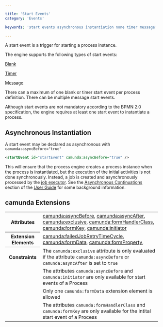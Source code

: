 ```yaml
---

title: 'Start Events'
category: 'Events'

keywords: 'start events asynchronous instantiation none timer message'

---
```



A start event is a trigger for starting a process instance.

The engine supports the following types of start events:<br>

<p>
	<div data-bpmn-symbol="startevent"><a href="ref:#events-none-events">Blank</a></div>
</p
<p>
	<div data-bpmn-symbol="startevent/timer"><a href="ref:#events-timer-events">Timer</a></div>
</p>
<p>
	<div data-bpmn-symbol="startevent/message"><a href="ref:#events-message-events">Message</a></div>
</p>


There can a maximum of one blank or timer start event per process definition. There can be multiple message start events.

Although start events are not mandatory according to the BPMN 2.0 specification, the engine requires at least one start event to instantiate a process.


## Asynchronous Instantiation

A start event may be declared as asynchronous with `camunda:asyncBefore="true"`

```xml
<startEvent id="startEvent" camunda:asyncBefore="true" />
```

This will ensure that the process engine creates a process instance when the process is instantiated, but the execution of the initial activities is not done synchronously. Instead, a job is created and asynchronously processed by the [job executor](ref:/guides/user-guide/#process-engine-the-job-executor). See the [Asynchronous Continuations](ref:/guides/user-guide/#process-engine-transactions-in-processes-asynchronous-continuations) section of the [User Guide](ref:/guides/user-guide/) for some background information.

## camunda Extensions

<table class="table table-striped">
  <tr>
    <th>Attributes</th>
    <td>
      <a href="ref:#custom-extensions-camunda-extension-attributes-camundaasyncbefore">camunda:asyncBefore</a>,
      <a href="ref:#custom-extensions-camunda-extension-attributes-camundaasyncafter">camunda:asyncAfter</a>,
      <a href="ref:#custom-extensions-camunda-extension-attributes-camundaexclusive">camunda:exclusive</a>,
      <a href="ref:#custom-extensions-camunda-extension-attributes-camundaformhandlerclass">camunda:formHandlerClass</a>,
      <a href="ref:#custom-extensions-camunda-extension-attributes-camundaformkey">camunda:formKey</a>,
      <a href="ref:#custom-extensions-camunda-extension-attributes-camundainitiator">camunda:initiator</a>
    </td>
  </tr>
  <tr>
    <th>Extension Elements</th>
    <td>
      <a href="ref:#custom-extensions-camunda-extension-elements-camundafailedjobretrytimecycle">camunda:failedJobRetryTimeCycle</a>,
      <a href="ref:#custom-extensions-camunda-extension-elements-camundaformdata">camunda:formData</a>,
      <a href="ref:#custom-extensions-camunda-extension-elements-camundaformproperty">camunda:formProperty</a>,
    </td>
  </tr>
  <tr>
    <th>Constraints</th>
    <td>
      The <code>camunda:exclusive</code> attribute is only evaluated if the attribute
      <code>camunda:asyncBefore</code> or <code>camunda:asyncAfter</code> is set to <code>true</code>
    </td>
  </tr>
  <tr>
    <td></td>
    <td>
      The attributes <code>camunda:asyncBefore</code> and <code>camunda:initiator</code> are only available for start events of a Process
    </td>
  </tr>
  <tr>
    <td></td>
    <td>
      Only one <code>camunda:formData</code> extension element is allowed
    </td>
  </tr>
  <tr>
    <td></td>
    <td>
      The attributes <code>camunda:formHandlerClass</code> and <code>camunda:formKey</code>
      are only available for the intital start event of a Process
    </td>
  </tr>
</table>

